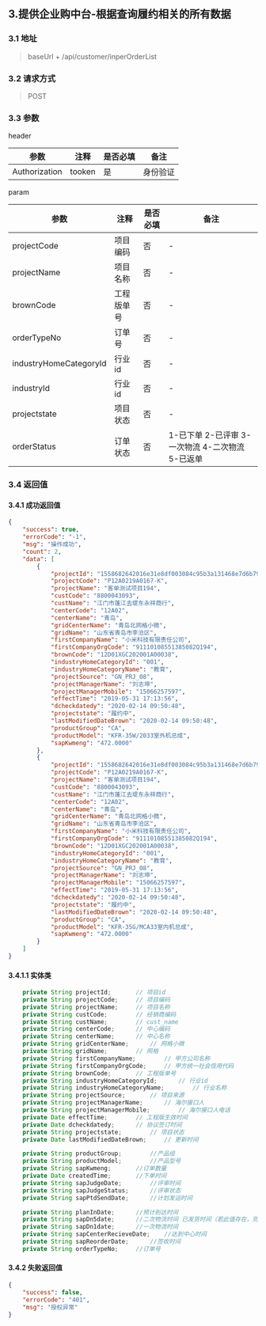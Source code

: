 ## 3.提供企业购中台-根据查询履约相关的所有数据

### 3.1 地址
>  baseUrl + /api/customer/inperOrderList

### 3.2 请求方式
> POST

### 3.3 参数

header

|  参数   | 注释  |是否必填  |备注  |
|  ----  | ----  |----  |----  |
| Authorization  | tooken | 是 |身份验证|

param


|  参数   | 注释  |是否必填  |备注  |
|  ----  | ----  |----  |----  |
| projectCode  | 项目编码 | 否 |-|
| projectName  | 项目名称 | 否 |-|
| brownCode  | 工程版单号 | 否 |-|
| orderTypeNo  | 订单号 | 否 |-|
| industryHomeCategoryId  | 行业id | 否 |-|
| industryId  | 行业id | 否 |-|
| projectstate  | 项目状态 | 否 |-|
| orderStatus  | 订单状态 | 否 |1-已下单 2-已评审 3-一次物流 4-二次物流 5-已返单|

### 3.4 返回值 

#### 3.4.1  成功返回值
```json 
{
    "success": true,
    "errorCode": "-1",
    "msg": "操作成功",
    "count": 2,
    "data": [
        {
            "projectId": "1558682642016e31e8df003084c95b3a131468e7d6b79",
            "projectCode": "P12A0219A0167-K",
            "projectName": "客单测试项目194",
            "custCode": "8800043093",
            "custName": "江门市蓬江去堤东永祥商行",
            "centerCode": "12A02",
            "centerName": "青岛",
            "gridCenterName": "青岛北网格小微",
            "gridName": "山东省青岛市李沧区",
            "firstCompanyName": "小米科技有限责任公司",
            "firstCompanyOrgCode": "91110108551385082Q194",
            "brownCode": "12D01XGC202001A00038",
            "industryHomeCategoryId": "001",
            "industryHomeCategoryName": "教育",
            "projectSource": "GN_PRJ_08",
            "projectManagerName": "刘志坤",
            "projectManagerMobile": "15066257597",
            "effectTime": "2019-05-31 17:13:56",
            "dcheckdatedy": "2020-02-14 09:50:48",
            "projectstate": "履约中",
            "lastModifiedDateBrown": "2020-02-14 09:50:48",
            "productGroup": "CA",
            "productModel": "KFR-35W/2033室外机总成",
            "sapKwmeng": "472.0000"
        },
        {
            "projectId": "1558682642016e31e8df003084c95b3a131468e7d6b79",
            "projectCode": "P12A0219A0167-K",
            "projectName": "客单测试项目194",
            "custCode": "8800043093",
            "custName": "江门市蓬江去堤东永祥商行",
            "centerCode": "12A02",
            "centerName": "青岛",
            "gridCenterName": "青岛北网格小微",
            "gridName": "山东省青岛市李沧区",
            "firstCompanyName": "小米科技有限责任公司",
            "firstCompanyOrgCode": "91110108551385082Q194",
            "brownCode": "12D01XGC202001A00038",
            "industryHomeCategoryId": "001",
            "industryHomeCategoryName": "教育",
            "projectSource": "GN_PRJ_08",
            "projectManagerName": "刘志坤",
            "projectManagerMobile": "15066257597",
            "effectTime": "2019-05-31 17:13:56",
            "dcheckdatedy": "2020-02-14 09:50:48",
            "projectstate": "履约中",
            "lastModifiedDateBrown": "2020-02-14 09:50:48",
            "productGroup": "CA",
            "productModel": "KFR-35G/MCA33室内机总成",
            "sapKwmeng": "472.0000"
        }
    ]
}
```

#### 3.4.1.1  实体类
```java
    private String projectId;		// 项目id
	private String projectCode;		// 项目编码
	private String projectName;		// 项目名称
	private String custCode;		// 经销商编码
	private String custName;		// cust_name
	private String centerCode;		// 中心编码
	private String centerName;		// 中心名称
	private String gridCenterName;		// 网格小微
	private String gridName;		// 网格
	private String firstCompanyName;		// 甲方公司名称
	private String firstCompanyOrgCode;		// 甲方统一社会信用代码
	private String brownCode;		// 工程版单号
	private String industryHomeCategoryId;		// 行业id
	private String industryHomeCategoryName;		// 行业名称
	private String projectSource;		// 项目来源
	private String projectManagerName;		// 海尔接口人
	private String projectManagerMobile;		// 海尔接口人电话
	private Date effectTime;		// 工程版生效时间
	private Date dcheckdatedy;		// 协议签订时间
	private String projectstate;		// 项目状态
	private Date lastModifiedDateBrown;		// 更新时间

	private String productGroup;		//产品组
	private String productModel;		//产品型号
	private String sapKwmeng;		//订单数量
	private Date createdTime;		//下单时间
	private String sapJudgeDate;		//评审时间
	private String sapJudgeStatus;		//评审状态
	private String sapPtdSendDate;		//计划发运时间

	private String planInDate;		//预计到达时间
	private String sapDn5date;		//二次物流时间 已发货时间（若此值存在，则取一次物流时间）
	private String sapDn1date;		//一次物流时间
	private String sapCenterRecieveDate;	//达到中心时间
	private String sapReorderDate;		//签收时间
	private String orderTypeNo;		//订单号
```



#### 3.4.2 失败返回值
```json
{
    "success": false,
    "errorCode": "401",
    "msg": "授权异常"
}
```
